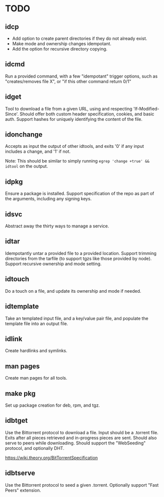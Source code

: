 # TODO

## idcp

- Add option to create parent directories if they do not already exist.
- Make mode and ownership changes idempotant.
- Add the option for recursive directory copying.

## idcmd

Run a provided command, with a few "idempotant" trigger options, such as
"creates/removes file X", or "if this other command return 0/1"

## idget

Tool to download a file from a given URL, using and respecting
'If-Modified-Since'. Should offer both custom header specification, cookies,
and basic auth. Support hashes for uniquely identifying the content of the
file.

## idonchange

Accepts as input the output of other idtools, and exits '0' if any input
includes a change, and '1' if not.

Note: This should be similar to simply running `egrep 'change +true' && idtool` on the
output.

## idpkg

Ensure a package is installed. Support specification of the repo as part of the
arguments, including any signing keys.

## idsvc

Abstract away the thirty ways to manage a service.

## idtar

Idempotantly untar a provided file to a provided location. Support trimming
directories from the tarfile (to support tgzs like those provided by node).
Support recursive ownership and mode setting.

## idtouch

Do a touch on a file, and update its ownership and mode if needed.

## idtemplate

Take an templated input file, and a key/value pair file, and populate the
template file into an output file.

## idlink

Create hardlinks and symlinks.

## man pages

Create man pages for all tools.

## make pkg

Set up package creation for deb, rpm, and tgz.

## idbtget

Use the Bittorrent protocol to download a file.  Input should be a .torrent
file. Exits after all pieces retrieved and in-progress pieces are sent. Should
also serve to peers while downloading. Should support the "WebSeeding"
protocol, and optionally DHT.

https://wiki.theory.org/BitTorrentSpecification

## idbtserve

Use the Bittorrent protocol to seed a given .torrent. Optionally support "Fast Peers" extension.

